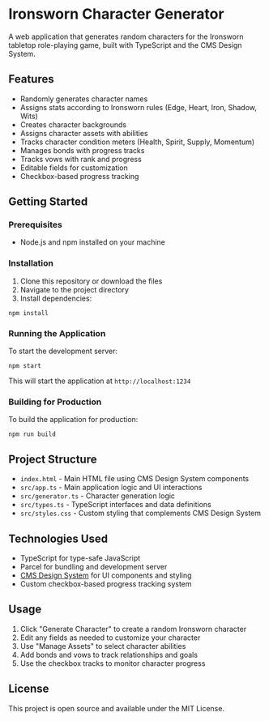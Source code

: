 # Ironsworn Character Generator

A web application that generates random characters for the Ironsworn tabletop role-playing game, built with TypeScript and the CMS Design System.

## Features

- Randomly generates character names
- Assigns stats according to Ironsworn rules (Edge, Heart, Iron, Shadow, Wits)
- Creates character backgrounds
- Assigns character assets with abilities
- Tracks character condition meters (Health, Spirit, Supply, Momentum)
- Manages bonds with progress tracks
- Tracks vows with rank and progress
- Editable fields for customization
- Checkbox-based progress tracking

## Getting Started

### Prerequisites

- Node.js and npm installed on your machine

### Installation

1. Clone this repository or download the files
2. Navigate to the project directory
3. Install dependencies:

```
npm install
```

### Running the Application

To start the development server:

```
npm start
```

This will start the application at `http://localhost:1234`

### Building for Production

To build the application for production:

```
npm run build
```

## Project Structure

- `index.html` - Main HTML file using CMS Design System components
- `src/app.ts` - Main application logic and UI interactions
- `src/generator.ts` - Character generation logic
- `src/types.ts` - TypeScript interfaces and data definitions
- `src/styles.css` - Custom styling that complements CMS Design System

## Technologies Used

- TypeScript for type-safe JavaScript
- Parcel for bundling and development server
- [CMS Design System](https://design.cms.gov/) for UI components and styling
- Custom checkbox-based progress tracking system

## Usage

1. Click "Generate Character" to create a random Ironsworn character
2. Edit any fields as needed to customize your character
3. Use "Manage Assets" to select character abilities
4. Add bonds and vows to track relationships and goals
5. Use the checkbox tracks to monitor character progress

## License

This project is open source and available under the MIT License.